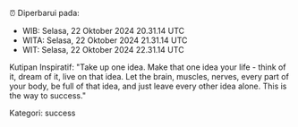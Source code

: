 ⏰ Diperbarui pada:
- WIB: Selasa, 22 Oktober 2024 20.31.14 UTC
- WITA: Selasa, 22 Oktober 2024 21.31.14 UTC
- WIT: Selasa, 22 Oktober 2024 22.31.14 UTC

Kutipan Inspiratif:
"Take up one idea. Make that one idea your life - think of it, dream of it, live on that idea. Let the brain, muscles, nerves, every part of your body, be full of that idea, and just leave every other idea alone. This is the way to success."


Kategori: success

